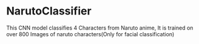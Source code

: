 # NarutoClassifier

This CNN model classifies 4 Characters from Naruto anime,
It is trained on over 800 Images of naruto characters(Only for facial classification)
